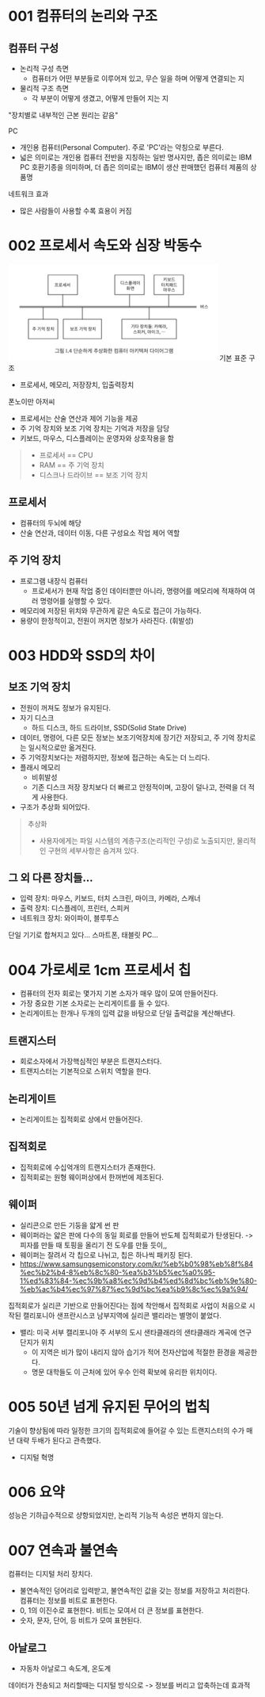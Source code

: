 # 001 컴퓨터의 논리와 구조
## 컴퓨터 구성
- 논리적 구성 측면
  - 컴퓨터가 어떤 부분들로 이루어져 있고, 무슨 일을 하며 어떻게 연결되는 지
- 물리적 구조 측면
  - 각 부분이 어떻게 생겼고, 어떻게 만들어 지는 지

"장치별로 내부적인 근본 원리는 같음"

PC
- 개인용 컴퓨터(Personal Computer). 주로 'PC'라는 약칭으로 부른다.
- 넓은 의미로는 개인용 컴퓨터 전반을 지칭하는 일반 명사지만, 좁은 의미로는 IBM PC 호환기종을 의미하며, 더 좁은 의미로는 IBM이 생산 판매했던 컴퓨터 제품의 상품명

네트워크 효과
- 많은 사람들이 사용할 수록 효용이 커짐


# 002 프로세서 속도와 심장 박동수
![img.png](img.png)
기본 표준 구조
- 프로세서, 메모리, 저장장치, 입출력장치

폰노이만 아저씨
- 프로세서는 산술 연산과 제어 기능을 제공
- 주 기억 장치와 보조 기억 장치는 기억과 저장을 담당
- 키보드, 마우스, 디스플레이는 운영자와 상호작용을 함

> - 프로세서 == CPU
> - RAM == 주 기억 장치
> - 디스크나 드라이브 == 보조 기억 장치

## 프로세서
- 컴퓨터의 두뇌에 해당
- 산술 연산과, 데이터 이동, 다른 구성요소 작업 제어 역할

## 주 기억 장치
- 프로그램 내장식 컴퓨터
  - 프로세서가 현재 작업 중인 데이터뿐만 아니라, 명령어를 메모리에 적재하여 여러 명령어를 실행할 수 있다.
- 메모리에 저장된 위치와 무관하게 같은 속도로 접근이 가능하다.
- 용량이 한정적이고, 전원이 꺼지면 정보가 사라진다. (휘발성)

# 003 HDD와 SSD의 차이

## 보조 기억 장치
- 전원이 꺼져도 정보가 유지된다.
- 자기 디스크
  - 하드 디스크, 하드 드라이브, SSD(Solid State Drive)
- 데이터, 명령어, 다른 모든 정보는 보조기억장치에 장기간 저장되고, 주 기억 장치로는 일시적으로만 옮겨진다.
- 주 기억장치보다는 저렴하지만, 정보에 접근하는 속도는 더 느리다.
- 플래시 메모리
  - 비휘발성
  - 기존 디스크 저장 장치보다 더 빠르고 안정적이며, 고장이 덜나고, 전력을 더 적게 사용한다.
- 구조가 추상화 되어있다.

> 추상화
> - 사용자에게는 파일 시스템의 계층구조(논리적인 구성)로 노출되지만, 물리적인 구현의 세부사항은 숨겨져 있다. 

## 그 외 다른 장치들...
- 입력 장치: 마우스, 키보드, 터치 스크린, 마이크, 카메라, 스캐너
- 출력 장치: 디스플레이, 프린터, 스피커
- 네트워크 장치: 와이파이, 블루투스

단일 기기로 합쳐지고 있다... 스마트폰, 태블릿 PC...


# 004 가로세로 1cm 프로세서 칩
- 컴퓨터의 전자 회로는 몇가지 기본 소자가 매우 많이 모여 만들어진다.
- 가장 중요한 기본 소자로는 논리게이트를 들 수 있다.
- 논리게이트는 한개나 두개의 입력 값을 바탕으로 단일 출력값을 계산해낸다.

## 트랜지스터
- 회로소자에서 가장핵심적인 부분은 트랜지스터다.
- 트랜지스터는 기본적으로 스위치 역할을 한다.

## 논리게이트
- 논리게이트는 집적회로 상에서 만들어진다.

## 집적회로
- 집적회로에 수십억개의 트랜지스터가 존재한다. 
- 집적회로는 원형 웨이퍼상에서 한꺼번에 제조된다.

## 웨이퍼
- 실리콘으로 만든 기둥을 얇게 썬 판
- 웨이퍼라는 얇은 판에 다수의 동일 회로를 만들어 반도체 집적회로가 탄생된다. -> 피자를 만들 때 토핑을 올리기 전 도우를 만들 듯이,,
- 웨이퍼는 잘려서 각 칩으로 나뉘고, 칩은 하나씩 패키징 된다.
- https://www.samsungsemiconstory.com/kr/%eb%b0%98%eb%8f%84%ec%b2%b4-8%eb%8c%80-%ea%b3%b5%ec%a0%95-1%ed%83%84-%ec%9b%a8%ec%9d%b4%ed%8d%bc%eb%9e%80-%eb%ac%b4%ec%97%87%ec%9d%bc%ea%b9%8c%ec%9a%94/

집적회로가 실리콘 기반으로 만들어진다는 점에 착안해서 집적회로 사업이 처음으로 시작된 캘리포니아 샌프란시스코 남부지역에 실리콘 밸리라는 별명이 붙었다.
- 밸리: 미국 서부 캘리포니아 주 서부의 도시 샌타클래라의 샌타클래라 계곡에 연구 단지가 위치
  - 이 지역은 비가 많이 내리지 않아 습기가 적어 전자산업에 적절한 환경을 제공한다.
  - 명문 대학들도 이 근처에 있어 우수 인력 확보에 유리한 위치이다.

# 005 50년 넘게 유지된 무어의 법칙
기술이 향상됨에 따라 일정한 크기의 집적회로에 들어갈 수 있는 트랜지스터의 수가 매년 대략 두배가 된다고 관측했다.
- 디지털 혁명

# 006 요약
성능은 기하급수적으로 샹항되었지만, 논리적 기능적 속성은 변하지 않는다.

# 007 연속과 불연속
컴퓨터는 디지털 처리 장치다.
- 불연속적인 덩어리로 입력받고, 불연속적인 값을 갖는 정보를 저장하고 처리한다.
컴퓨터는 정보를 비트로 표현한다.
- 0, 1의 이진수로 표현한다.
비트는 모여서 더 큰 정보를 표현한다.
- 숫자, 문자, 단어, 등 비트가 모여 표현된다.


## 아날로그
- 자동차 아날로그 속도계, 온도계 

데이터가 전송되고 처리할때는 디지털 방식으로 -> 정보를 버리고 압축하는데 효과적